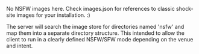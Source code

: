 No NSFW images here.  Check images.json for references to classic shock-site images for your installation.  :)

The server will search the image store for directories named 'nsfw' and map them into a separate directory structure.  This intended to allow the client to run in a clearly defined NSFW/SFW mode depending on the venue and intent.
